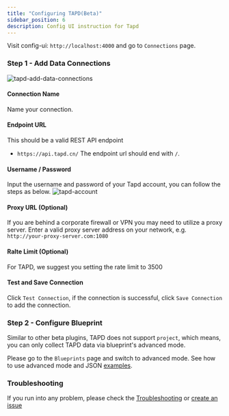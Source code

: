 ```yaml
---
title: "Configuring TAPD(Beta)"
sidebar_position: 6
description: Config UI instruction for Tapd
---
```


Visit config-ui: `http://localhost:4000` and go to `Connections` page.

### Step 1 - Add Data Connections
![tapd-add-data-connections](/img/ConfigUI/tapd-add-data-connections.png)

#### Connection Name
Name your connection.

#### Endpoint URL
This should be a valid REST API endpoint
   - `https://api.tapd.cn/`
The endpoint url should end with `/`.

#### Username / Password
Input the username and password of your Tapd account, you can follow the steps as below.
![tapd-account](/img/ConfigUI/tapd-account.png)

#### Proxy URL (Optional)
If you are behind a corporate firewall or VPN you may need to utilize a proxy server. Enter a valid proxy server address on your network, e.g. `http://your-proxy-server.com:1080`

#### Ralte Limit (Optional)
For TAPD, we suggest you setting the rate limit to 3500

#### Test and Save Connection
Click `Test Connection`, if the connection is successful, click `Save Connection` to add the connection.

### Step 2 - Configure Blueprint

Similar to other beta plugins, TAPD does not support `project`, which means, you can only collect TAPD data via blueprint's advanced mode.

Please go to the `Blueprints` page and switch to advanced mode. See how to use advanced mode and JSON [examples](AdvancedMode.md#tapd).

### Troubleshooting

If you run into any problem, please check the [Troubleshooting](/Troubleshooting/Configuration.md) or [create an issue](https://github.com/apache/incubator-devlake/issues)

